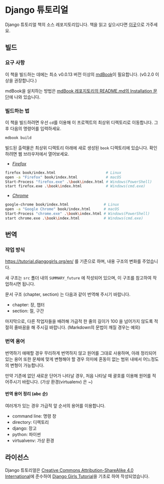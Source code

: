 # Django 튜토리얼

Django 튜토리얼 책의 소스 레포지토리입니다.
책을 읽고 싶으시다면 [이곳](https://oslint.github.io/books/django-tutorial)으로 가주세요.

## 빌드

### 요구 사항

이 책을 빌드하는 데에는 최소 v0.0.13 버전 이상의 [mdBook](https://github.com/rust-lang-nursery/mdBook)이 필요합니다. (v0.2.0 이상을 권장합니다.)

mdBook을 설치하는 방법은 [mdBook 레포지토리의 README.md의 Installation 문단](https://github.com/rust-lang-nursery/mdBook/blob/master/README.md#installation)에 나와 있습니다.

### 빌드하는 법

이 책을 빌드하려면 우선 `cd`를 이용해 이 프로젝트의 최상위 디렉토리로 이동합니다. 그 후 다음의 명령어를 입력하세요.

```bash
mdbook build
```

빌드된 출력물은 최상위 디렉토리 아래에 새로 생성된 `book` 디렉토리에 있습니다. 확인하려면 웹 브라우저에서 열어보세요.

- *[Firefox](https://mozilla.org/firefox/new/)*

```bash
firefox book/index.html                       # Linux
open -a "Firefox" book/index.html             # macOS
Start-Process "firefox.exe" .\book\index.html # Windows(PowerShell)
start firefox.exe .\book\index.html           # Windows(cmd.exe)
```

- *[Chrome](https://www.google.com/chrome/)*

``` bash
google-chrome book/index.html                # Linux
open -a "Google Chrome" book/index.html      # macOS
Start-Process "chrome.exe" .\book\index.html # Windows(PowerShell)
start chrome.exe .\book\index.html           # Windows(cmd.exe)
```

## 번역

### 작업 방식

<https://tutorial.djangogirls.org/en/> 를 기준으로 하며, 내용 구조의 변화를 주었습니다.

새 구조는 `src` 폴더 내의 `SUMMARY_future` 에 작성되어 있으며,
이 구조를 참고하여 작업하시면 됩니다.

문서 구조 (chapter, section) 는 다음과 같이 번역해 주시기 바랍니다.

- chapter: 장, 챕터
- section: 절, 구간

마지막으로, 다른 작업자들을 배려해 가급적 한 줄의 길이가 100 을 넘어가지 않도록
적절히 줄바꿈을 해 주시길 바랍니다. (Markdown의 문법이 깨질 경우는 예외)

### 번역 용어

번역하기 애매할 경우 무리하게 번역하지 않고 원어를 그대로 사용하며,
아래 정리되어 있는 용어 또한 문체에 맞게 변형해야 할 경우
의미에 혼동이 없는 범위 내에서 어느정도의 변형이 가능합니다.

만약 기존에 없던 새로운 단어가 나타날 경우, 처음 나타날 때 괄호를 이용해
원어를 적어주시기 바랍니다. (가상 환경(virtualenv) 은 ~)

#### 번역 용어 정리 (abc 순)

여러개가 있는 경우 가급적 앞 순서의 용어를 이용합니다.

- command line: 명령 창
- directory: 디렉토리
- django: 장고
- python: 파이썬
- virtualvenv: 가상 환경

## 라이선스

Django 튜토리얼은 [Creative Commons Attribution-ShareAlike 4.0 International](https://creativecommons.org/licenses/by-sa/4.0/)에 준수하여 [Django Girls Tutorial](https://github.com/DjangoGirls/tutorial)을 기초로 하여 작성되었습니다.
